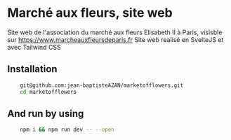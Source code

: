 
# Marché aux fleurs, site web
Site web de l'association du marché aux fleurs Elisabeth II à Paris, visisble sur https://www.marcheauxfleursdeparis.fr
Site web realisé en SvelteJS et avec Tailwind CSS

## Installation

```bash
    git@github.com:jean-baptisteAZAN/marketofflowers.git
    cd marketofflowers
```
## And run by using 
```bash
    npm i && npm run dev -- --open
```
